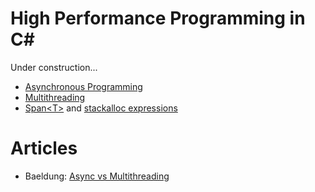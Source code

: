 # High Performance Programming in C#
Under construction...

- [Asynchronous Programming](https://docs.microsoft.com/en-us/dotnet/csharp/async)
- [Multithreading](https://www.thoughtco.com/multi-threading-in-c-with-tasks-958372)
- [Span\<T\>]() and [stackalloc expressions](https://docs.microsoft.com/en-us/dotnet/csharp/language-reference/operators/stackalloc)

# Articles
- Baeldung: [Async vs Multithreading](https://www.baeldung.com/cs/async-vs-multi-threading)
